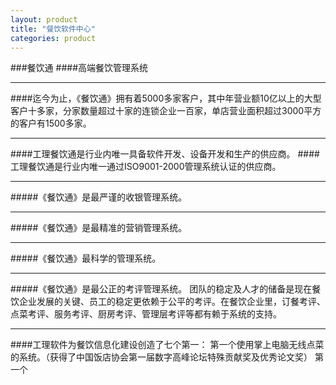 ```yaml
---
layout: product
title: "餐饮软件中心"
categories: product
---
```

###餐饮通
####高端餐饮管理系统
<hr/>
####迄今为止，《餐饮通》拥有着5000多家客户，其中年营业额10亿以上的大型客户十多家，分家数量超过十家的连锁企业一百家，单店营业面积超过3000平方的客户有1500多家。
<hr/>
####工理餐饮通是行业内唯一具备软件开发、设备开发和生产的供应商。
####工理餐饮通是行业内唯一通过ISO9001-2000管理系统认证的供应商。
<hr/>
#####《餐饮通》是最严谨的收银管理系统。
<hr/>
#####《餐饮通》是最精准的营销管理系统。
<hr/>
#####《餐饮通》最科学的管理系统。
<hr/>
#####《餐饮通》是最公正的考评管理系统。
团队的稳定及人才的储备是现在餐饮企业发展的关键、员工的稳定更依赖于公平的考评。在餐饮企业里，订餐考评、点菜考评、服务考评、厨房考评、管理层考评等都有赖于系统的支持。
<hr/>
####工理软件为餐饮信息化建设创造了七个第一：
第一个使用掌上电脑无线点菜的系统。（获得了中国饭店协会第一届数字高峰论坛特殊贡献奖及优秀论文奖）
第一个
